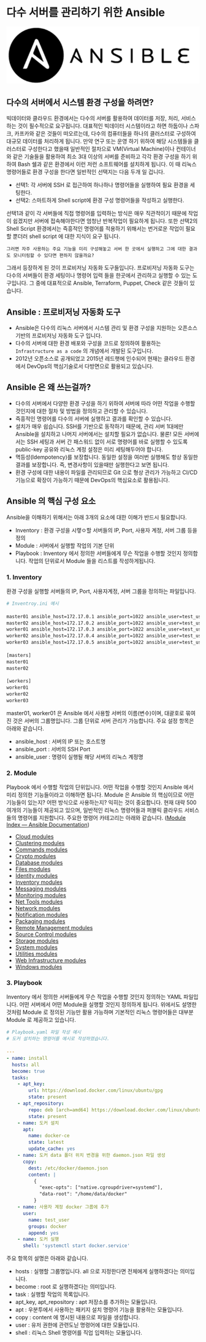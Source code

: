# 다수 서버를 관리하기 위한 Ansible
![Ansible logo](../images/ansible_logo.png)

## 다수의 서버에서 시스템 환경 구성을 하려면?
빅데이터와 클라우드 환경에서는 다수의 서버를 활용하여 데이터를 저장, 처리, 서비스 하는 것이 필수적으로 요구됩니다. 대표적인 빅데이터 시스템이라고 하면 하둡이나 스파크, 카프카와 같은 것들이 떠오르는데, 다수의 컴퓨터들을 하나의 클러스터로 구성하여 대규모 데이터를 처리하게 됩니다. 만약 연구 또는 운영 하기 위하여 해당 시스템들을 클러스터로 구성한다고 했을때 일반적인 절차으로 VM(Virtual Machine)이나 컨테이너와 같은 기술들을 활용하여 최소 3대 이상의 서버를 준비하고 각각 환경 구성을 하기 위하여 Bash 쉘과 같은 환경에서 이런 저런 소프트웨어를 설치하게 됩니다. 이 때 리눅스 명령어들로 환경 구성을 한다면 일반적인 선택지는 다음 두개 일 겁니다.

* 선택1: 각 서버에 SSH 로 접근하여 하나하나 명령어들을 실행하여 필요 환경을 세팅한다.
* 선택2: 스마트하게 Shell script에 환경 구성 명령어들을 작성하고 실행한다.

선택1과 같이 각 서버들에 직접 명령어를 입력하는 방식은 매우 직관적이기 때문에 작업이 쉽겠지만 서버에 접속해야한다면 엄청난 반복작업이 필요하게 됩니다. 또한 선택2의 Shell Script 환경에서는 즉흥적인 명령어를 적용하기 위해서는 번거로운 작업이 필요할 뿐더러 shell script 에 대한 지식이 요구 됩니다.

`그러면 자주 사용하는 주요 기능을 미리 구성해놓고 서버 한 곳에서 실행하고 그에 대한 결과도 모니터링할 수 있다면 편하지 않을까요?`

그래서 등장하게 된 것이 프로비저닝 자동화 도구들입니다. 프로비저닝 자동화 도구는 다수의 서버들이 환경 세팅이나 명령어 입력 들을 한곳에서 관리하고 실행할 수 있는 도구입니다. 그 중에 대표적으로 Ansible, Terraform, Puppet, Check 같은 것들이 있습니다.

## Ansible : 프로비저닝 자동화 도구 
* Ansible은 다수의 리눅스 서버에서 시스템 관리 및 환경 구성을 지원하는 오픈소스 기반의 프로비저닝 자동화 도구 입니다.
* 다수의 서버에 대한 환경 배포와 구성을 코드로 정의하여 활용하는 `Infrastructure as a code`  의 개념에서 개발된 도구입니다.
* 2012년 오픈소스로 공개되었고 2015년 레드햇에 인수되어 현재는 클라우드 환경에서 DevOps의 핵심기술로서 다방면으로 활용되고 있습니다.

## Ansible 은 왜 쓰는걸까?
* 다수의 서버에서 다양한 환경 구성을 하기 위하여 서버에 따라 어떤 작업을 수행할 것인지에 대한 절차 및 방법을 정의하고 관리할 수 있습니다.
* 즉흥적인 명령어를 다수의 서버에 실행하고 결과를 확인할 수 있습니다.
* 설치가 매우 쉽습니다. SSH를 기반으로 동작하기 때문에, 관리 서버 1대에만 Ansible을 설치하고 나머지 서버에서는 설치할 필요가 없습니다. 물론! 모든 서버에서는 SSH 세팅과 서버 간 패스워드 없이 서로 명령어를 바로 실행할 수 있도록 public-key 공유와 리눅스 계정 설정은 미리 세팅해두어야 합니다.
* 멱등성(Idempotency)를 보장합니다. 동일한 설정을 여러번 실행해도 항상 동일한 결과를 보장합니다. 즉, 변경사항이 있을때만 실행한다고 보면 됩니다.
* 환경 구성에 대한 내용이 파일를 관리되므로 Git 으로 형상 관리가 가능하고 CI/CD 기능으로 확장이 가능하기 때문에 DevOps의 핵심요소로 활용됩니다.

## Ansible 의 핵심 구성 요소
Ansible을 이해하기 위해서는 아래 3개의 요소에 대한 이해가 반드시 필요합니다.
* Inventory : 환경 구성을 시랳ㅇ할 서버들의 IP, Port, 사용자 계정, 서버 그룹 등을 정의
* Module : 서버에서 실행할 작업의 기본 단위
* Playbook : Inventory 에서 정의한 서버들에게 무슨 작업을 수행할 것인지 정의합니다. 작업의 단위로서 Module 들을 리스트를 작성하게됩니다.

### 1. Inventory
환경 구성을 실행할 서버들의 IP, Port, 사용자계정, 서버 그룹을 정의하는 파일입니다.
```bash
# Inventroy.ini 예시

master01 ansible_host=172.17.0.1 ansible_port=1022 ansible_user=test_user
master02 ansible_host=172.17.0.2 ansible_port=1022 ansible_user=test_user
worker01 ansible_host=172.17.0.3 ansible_port=1022 ansible_user=test_user
worker02 ansible_host=172.17.0.4 ansible_port=1022 ansible_user=test_user
worker03 ansible_host=172.17.0.5 ansible_port=1022 ansible_user=test_user

[masters]
master01
master02

[workers]
worker01
worker02
worker03
```

master01, worker01 은 Ansible 에서 사용할 서버의 이름(변수)이며, 대괄호로 묶여진 것은 서버의 그룹명입니다. 그룹 단위로 서버 관리가 가능합니다. 주요 설정 항목은 아래와 같습니다.
* ansible_host : 서버의 IP 또는 호스트명
* ansible_port : 서버의 SSH Port
* ansible_user : 명령이 실행될 해당 서버의 리눅스 계정명

### 2. Module
Playbook 에서 수행할 작업의 단위입니다. 어떤 작업을 수행할 것인지 Ansible 에서 미리 정의한 기능들이라고 이해하면 됩니다. 
Module 은 Ansible 의 핵심이므로 어떤 기능들이 있는지? 어떤 방식으로 사용하는지? 익히는 것이 중요합니다. 현재 대략 500여개의 기능들이 제공되고 있으며, 일반적인 리눅스 명령어들과 퍼블릭 클라우드 서비스들의 명령어를 지원합니다.
주요한 명령어 카테고리는 아래와 같습니다. ([Module Index — Ansible Documentation](https://docs.ansible.com/ansible/2.9/modules/modules_by_category.html))
* [Cloud modules](https://docs.ansible.com/ansible/2.9/modules/list_of_cloud_modules.html)
* [Clustering modules](https://docs.ansible.com/ansible/2.9/modules/list_of_clustering_modules.html)
* [Commands modules](https://docs.ansible.com/ansible/2.9/modules/list_of_commands_modules.html)
* [Crypto modules](https://docs.ansible.com/ansible/2.9/modules/list_of_crypto_modules.html)
* [Database modules](https://docs.ansible.com/ansible/2.9/modules/list_of_database_modules.html)
* [Files modules](https://docs.ansible.com/ansible/2.9/modules/list_of_files_modules.html)
* [Identity modules](https://docs.ansible.com/ansible/2.9/modules/list_of_identity_modules.html)
* [Inventory modules](https://docs.ansible.com/ansible/2.9/modules/list_of_inventory_modules.html)
* [Messaging modules](https://docs.ansible.com/ansible/2.9/modules/list_of_messaging_modules.html)
* [Monitoring modules](https://docs.ansible.com/ansible/2.9/modules/list_of_monitoring_modules.html)
* [Net Tools modules](https://docs.ansible.com/ansible/2.9/modules/list_of_net_tools_modules.html)
* [Network modules](https://docs.ansible.com/ansible/2.9/modules/list_of_network_modules.html)
* [Notification modules](https://docs.ansible.com/ansible/2.9/modules/list_of_notification_modules.html)
* [Packaging modules](https://docs.ansible.com/ansible/2.9/modules/list_of_packaging_modules.html)
* [Remote Management modules](https://docs.ansible.com/ansible/2.9/modules/list_of_remote_management_modules.html)
* [Source Control modules](https://docs.ansible.com/ansible/2.9/modules/list_of_source_control_modules.html)
* [Storage modules](https://docs.ansible.com/ansible/2.9/modules/list_of_storage_modules.html)
* [System modules](https://docs.ansible.com/ansible/2.9/modules/list_of_system_modules.html)
* [Utilities modules](https://docs.ansible.com/ansible/2.9/modules/list_of_utilities_modules.html)
* [Web Infrastructure modules](https://docs.ansible.com/ansible/2.9/modules/list_of_web_infrastructure_modules.html)
* [Windows modules](https://docs.ansible.com/ansible/2.9/modules/list_of_windows_modules.html)

### 3. Playbook
Inventory 에서 정의한 서버들에게 무슨 작업을 수행할 것인지 정의하는 YAML 파일입니다. 어떤 서버에서 어떤 Module을 실행할 것인지 정의하게 됩니다.  위에서도 설명한 것처럼 Module 로 정의된 기능만 활용 가능하며 기본적인 리눅스 명령어들은 대부분 Module 로 제공하고 있습니다.

```yaml
# Playbook.yaml 파일 작성 예시
# 도커 설치하는 명령어를 예시로 작성하였습니다.

---
- name: install
  hosts: all
  become: true
  tasks:
    - apt_key:
        url: https://download.docker.com/linux/ubuntu/gpg
        state: present
    - apt_repository:
        repo: deb [arch=amd64] https://download.docker.com/linux/ubuntu focal stable
        state: present
    - name: 도커 설치
      apt:
        name: docker-ce
        state: latest
        update_cache: yes        
    - name: 도커 data 폴더 위치 변경을 위한 daemon.json 파일 생성
      copy:
        dest: /etc/docker/daemon.json
        content: |
          {
            "exec-opts": ["native.cgroupdriver=systemd"],
            "data-root": "/home/data/docker"
          }
    - name: 사용자 계정 docker 그룹에 추가
      user:
        name: test_user
        groups: docker
        append: yes
    - name: 도커 실행
      shell: 'systemctl start docker.service'
```

주요 항목의 설명은 아래와 같습니다.
* hosts : 실행할 그룹명입니다. all 으로 지정한다면 전체에게 실행하겠다는 의미입니다.
* become : root 로 실행하겠다는 의미입니다.
* task : 실행할 작업의 목록입니다.
* apt_key, apt_repository : apt 저장소를 추가하는 모듈입니다.
* apt : 우분투에서 사용하는 패키지 설치 명령어 기능을 활용하는 모듈입니다.
* copy : content 에 명시된 내용으로 파일을 생성합니다.
* user : 유저 권한에 관련도닏 명령어에 대한 모듈입니다.
* shell : 리눅스 Shell 명령어를 직업 입력하는 모듈입니다.
